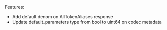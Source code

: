 Features:

- Add default denom on AllTokenAliases response
- Update default_parameters type from bool to uint64 on codec metadata
